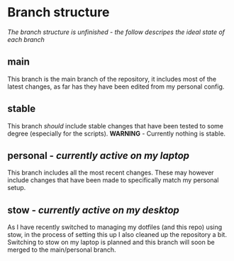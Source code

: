 # Branch structure
*The branch structure is unfinished - the follow descripes the ideal state of each branch*
## main
This branch is the main branch of the repository, it includes most of the latest changes, as far has they have been edited from my personal config.

## stable
This branch *should* include stable changes that have been tested to some degree (especially for the scripts).
**WARNING** - Currently nothing is stable.

## personal - *currently active on my laptop*
This branch includes all the most recent changes. These may however include changes that have been made to specifically match my personal setup.

## stow - *currently active on my desktop*
As I have recently switched to managing my dotfiles (and this repo) using stow, in the process of setting this up I also cleaned up the repository a bit.
Switching to stow on my laptop is planned and this branch will soon be merged to the main/personal branch.
